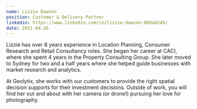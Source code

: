 ```yaml
---
name: Lizzie Dawson
position: Customer & Delivery Partner
linkedin: https://www.linkedin.com/in/lizzie-dawson-889ab246/
date: 2021-04-26
---
```

Lizzie has over 8 years experience in Location Planning, Consumer Research and Retail Consultancy roles. She began her career at CACI, where she spent 4 years in the Property Consulting Group. She later moved to Sydney for two and a half years where she helped guide businesses with market research and analytics. 

At Geolytix, she works with our customers to provide the right spatial decision supports for their investment decisions.
Outside of work, you will find her out and about with her camera (or drone!) pursuing her love for photography.

